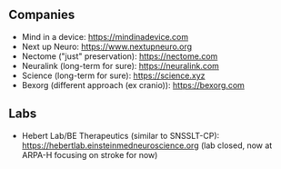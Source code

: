 ## Companies

- Mind in a device: <https://mindinadevice.com>
- Next up Neuro: <https://www.nextupneuro.org>
- Nectome ("just" preservation): <https://nectome.com>
- Neuralink (long-term for sure): <https://neuralink.com>
- Science (long-term for sure): https://science.xyz
- Bexorg (different approach (ex cranio)): <https://bexorg.com>

## Labs

- Hebert Lab/BE Therapeutics (similar to SNSSLT-CP): <https://hebertlab.einsteinmedneuroscience.org> (lab closed, now at ARPA-H focusing on stroke for now)
